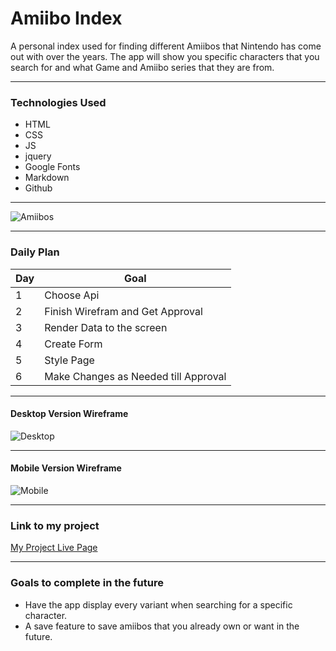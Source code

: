 # Amiibo Index

A personal index used for finding different Amiibos that Nintendo has come out with over the years. The app will show you specific characters that you search for and what Game and Amiibo series that they are from.  
___
### Technologies Used 
- HTML 
- CSS
- JS
- jquery
- Google Fonts 
- Markdown
- Github
___
![Amiibos](https://assets.nintendo.com/image/upload/f_auto/q_auto/dpr_2.0/c_scale,w_1400/ncom/en_US/amiibo/amiibo-lineup-img)

___


### Daily Plan
| Day | Goal|
|-----|-----|
| 1 | Choose Api |
| 2 | Finish Wirefram and Get Approval |
| 3 | Render Data to the screen|
| 4 | Create Form |
| 5 | Style Page |
| 6 | Make Changes as Needed till Approval |
____
#### Desktop Version Wireframe
![Desktop](https://s3.amazonaws.com/assets.mockflow.com/app/wireframepro/company/C9e54beadcafa4f1a8f973e87de335159/projects/Mu1cDwLmDh/pages/0c9b066ddb8f4355b3458a7a866c9b92/image/0c9b066ddb8f4355b3458a7a866c9b92.png?1666449759445)
_____
#### Mobile Version Wireframe
![Mobile](https://s3.amazonaws.com/assets.mockflow.com/app/wireframepro/company/C9e54beadcafa4f1a8f973e87de335159/projects/Mu1cDwLmDh/pages/Df6143af39c54923886eb5c9f9e1479ea/image/Df6143af39c54923886eb5c9f9e1479ea.png?1666450541632)

___
### Link to my project
[My Project Live Page](https://rickycary.github.io/Amiibo_API_Project/)

___ 
### Goals to complete in the future
- Have the app display every variant when searching for a specific character. 
- A save feature to save amiibos that you already own or want in the future. 
